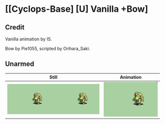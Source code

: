 # [\[Cyclops-Base\] \[U\] Vanilla +Bow]

## Credit

Vanilla animation by IS.

Bow by Pie1055, scripted by Orihara_Saki.
	
## Unarmed

| Still | Animation |
| :---: | :-------: |
| ![Unarmed still](./Unarmed_000.png) | ![Unarmed animation](./Unarmed.gif) |
